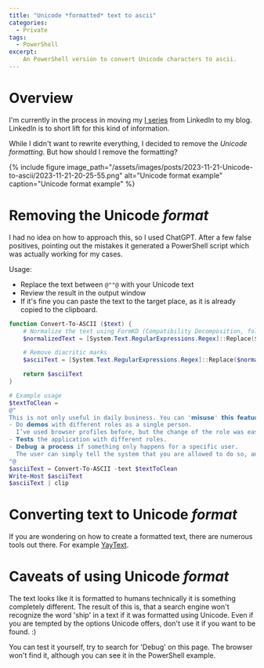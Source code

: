 ```yaml
---
title: "Unicode *formatted* text to ascii"
categories:
  - Private  
tags:
  - PowerShell
excerpt:
    An PowerShell version to convert Unicode characters to ascii.
---
```


# Overview  
I'm currently in the process in moving my [I series](https://www.linkedin.com/feed/update/urn:li:activity:7109409448346955777/) from LinkedIn to my blog. LinkedIn is to short lift for this kind of information.

While I didn't want to rewrite everything, I decided to remove the *Unicode formatting*. But how should I remove the formatting?

{% include figure image_path="/assets/images/posts/2023-11-21-Unicode-to-ascii/2023-11-21-20-25-55.png" alt="Unicode format example" caption="Unicode format example" %}

# Removing the Unicode *format*
I had no idea on how to approach this, so I used ChatGPT. After a few false positives, pointing out the mistakes it generated a PowerShell script which was actually working for my cases.

Usage:
- Replace the text between ```@""@``` with your Unicode text
- Review the result in the output window
- If it's fine you can paste the text to the target place, as it is already copied to the clipboard.

``` powershell
function Convert-To-ASCII ($text) {
    # Normalize the text using FormKD (Compatibility Decomposition, followed by Canonical Composition)
    $normalizedText = [System.Text.RegularExpressions.Regex]::Replace($text, '\p{M}', '').Normalize([System.Text.NormalizationForm]::FormKD)

    # Remove diacritic marks
    $asciiText = [System.Text.RegularExpressions.Regex]::Replace($normalizedText, '\p{M}', '')

    return $asciiText
}

# Example usage
$textToClean = 
@"
This is not only useful in daily business. You can '𝗺𝗶𝘀𝘂𝘀𝗲' 𝘁𝗵𝗶𝘀 𝗳𝗲𝗮𝘁𝘂𝗿𝗲 to:
- Do 𝗱𝗲𝗺𝗼𝘀 with different roles as a single person.
  I’ve used browser profiles before, but the change of the role was easily missed. This is not the case when using the Work on behalf feature.
- 𝗧𝗲𝘀𝘁𝘀 the application with different roles.
- 𝗗𝗲𝗯𝘂𝗴 𝗮 𝗽𝗿𝗼𝗰𝗲𝘀𝘀 if something only happens for a specific user.
  The user can simply tell the system that you are allowed to do so, and you ca𝗻 𝗱𝗲𝗯𝘂𝗴 𝗶𝘁 𝗶𝗻 𝗵𝗶𝘀 𝗻𝗮𝗺𝗲 on your machine 𝗶𝗻𝘀𝘁𝗲𝗮𝗱 𝗼𝗳 𝘀𝘁𝗲𝗮𝗹𝗶𝗻𝗴 𝗵𝗶𝘀 𝘁𝗶𝗺𝗲 with a screenshare.
"@
$asciiText = Convert-To-ASCII -text $textToClean
Write-Host $asciiText 
$asciiText | clip
```

# Converting text to Unicode *format* 
If you are wondering on how to create a formatted text, there are numerous tools out there. For example [YayText](https://yaytext.com/).

# Caveats of using Unicode *format*
The text looks like it is formatted to humans technically it is something completely different. The result of this is, that a search engine won't recognize the word 'ship' in a text if it was formatted using Unicode. Even if you are tempted by the options Unicode offers, don't use it if you want to be found. :)

You can test it yourself, try to search for 'Debug' on this page. The browser won't find it, although you can see it in the PowerShell example.



